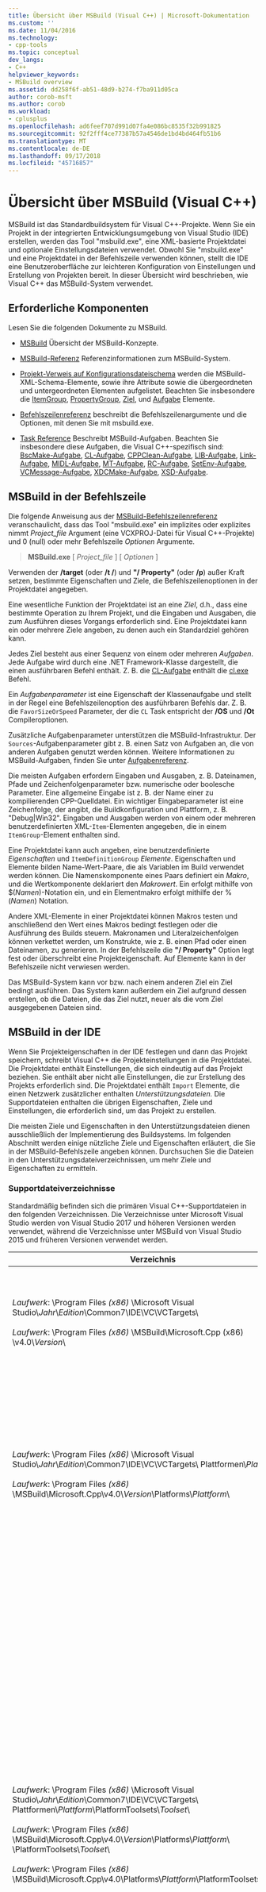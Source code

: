 ```yaml
---
title: Übersicht über MSBuild (Visual C++) | Microsoft-Dokumentation
ms.custom: ''
ms.date: 11/04/2016
ms.technology:
- cpp-tools
ms.topic: conceptual
dev_langs:
- C++
helpviewer_keywords:
- MSBuild overview
ms.assetid: dd258f6f-ab51-48d9-b274-f7ba911d05ca
author: corob-msft
ms.author: corob
ms.workload:
- cplusplus
ms.openlocfilehash: ad6feef707d991d07fa4e086bc8535f32b991825
ms.sourcegitcommit: 92f2fff4ce77387b57a4546de1bd4bd464fb51b6
ms.translationtype: MT
ms.contentlocale: de-DE
ms.lasthandoff: 09/17/2018
ms.locfileid: "45716857"
---
```

# <a name="msbuild-visual-c-overview"></a>Übersicht über MSBuild (Visual C++)

MSBuild ist das Standardbuildsystem für Visual C++-Projekte. Wenn Sie ein Projekt in der integrierten Entwicklungsumgebung von Visual Studio (IDE) erstellen, werden das Tool "msbuild.exe", eine XML-basierte Projektdatei und optionale Einstellungsdateien verwendet. Obwohl Sie "msbuild.exe" und eine Projektdatei in der Befehlszeile verwenden können, stellt die IDE eine Benutzeroberfläche zur leichteren Konfiguration von Einstellungen und Erstellung von Projekten bereit. In dieser Übersicht wird beschrieben, wie Visual C++ das MSBuild-System verwendet.

## <a name="prerequisites"></a>Erforderliche Komponenten

Lesen Sie die folgenden Dokumente zu MSBuild.

- [MSBuild](/visualstudio/msbuild/msbuild) Übersicht der MSBuild-Konzepte.

- [MSBuild-Referenz](/visualstudio/msbuild/msbuild-reference) Referenzinformationen zum MSBuild-System.

- [Projekt-Verweis auf Konfigurationsdateischema](/visualstudio/msbuild/msbuild-project-file-schema-reference) werden die MSBuild-XML-Schema-Elemente, sowie ihre Attribute sowie die übergeordneten und untergeordneten Elementen aufgelistet. Beachten Sie insbesondere die [ItemGroup](/visualstudio/msbuild/itemgroup-element-msbuild), [PropertyGroup](/visualstudio/msbuild/propertygroup-element-msbuild), [Ziel](/visualstudio/msbuild/target-element-msbuild), und [Aufgabe](/visualstudio/msbuild/task-element-msbuild) Elemente.

- [Befehlszeilenreferenz](/visualstudio/msbuild/msbuild-command-line-reference) beschreibt die Befehlszeilenargumente und die Optionen, mit denen Sie mit msbuild.exe.

- [Task Reference](/visualstudio/msbuild/msbuild-task-reference) Beschreibt MSBuild-Aufgaben. Beachten Sie insbesondere diese Aufgaben, die Visual C++-spezifisch sind: [BscMake-Aufgabe](/visualstudio/msbuild/bscmake-task), [CL-Aufgabe](/visualstudio/msbuild/cl-task), [CPPClean-Aufgabe](/visualstudio/msbuild/cppclean-task), [LIB-Aufgabe](/visualstudio/msbuild/lib-task), [Link-Aufgabe](/visualstudio/msbuild/link-task), [MIDL-Aufgabe](/visualstudio/msbuild/midl-task), [MT-Aufgabe](/visualstudio/msbuild/mt-task), [RC-Aufgabe](/visualstudio/msbuild/rc-task), [SetEnv-Aufgabe](/visualstudio/msbuild/setenv-task), [ VCMessage-Aufgabe](/visualstudio/msbuild/vcmessage-task), [XDCMake-Aufgabe](/visualstudio/msbuild/xdcmake-task), [XSD-Aufgabe](/visualstudio/msbuild/xsd-task).

## <a name="msbuild-on-the-command-line"></a>MSBuild in der Befehlszeile

Die folgende Anweisung aus der [MSBuild-Befehlszeilenreferenz](/visualstudio/msbuild/msbuild-command-line-reference) veranschaulicht, dass das Tool "msbuild.exe" ein implizites oder explizites nimmt *Project_file* Argument (eine VCXPROJ-Datei für Visual C++-Projekte) und 0 (null) oder mehr Befehlszeile *Optionen* Argumente.

> **MSBuild.exe** [ *Project_file* ] [ *Optionen* ]

Verwenden der **/target** (oder **/t /**) und **"/ Property"** (oder **/p**) außer Kraft setzen, bestimmte Eigenschaften und Ziele, die Befehlszeilenoptionen in der Projektdatei angegeben.

Eine wesentliche Funktion der Projektdatei ist an eine *Ziel*, d.h., dass eine bestimmte Operation zu Ihrem Projekt, und die Eingaben und Ausgaben, die zum Ausführen dieses Vorgangs erforderlich sind. Eine Projektdatei kann ein oder mehrere Ziele angeben, zu denen auch ein Standardziel gehören kann.

Jedes Ziel besteht aus einer Sequenz von einem oder mehreren *Aufgaben*. Jede Aufgabe wird durch eine .NET Framework-Klasse dargestellt, die einen ausführbaren Befehl enthält. Z. B. die [CL-Aufgabe](/visualstudio/msbuild/cl-task) enthält die [cl.exe](../build/reference/compiling-a-c-cpp-program.md) Befehl.

Ein *Aufgabenparameter* ist eine Eigenschaft der Klassenaufgabe und stellt in der Regel eine Befehlszeilenoption des ausführbaren Befehls dar. Z. B. die `FavorSizeOrSpeed` Parameter, der die `CL` Task entspricht der **/OS** und **/Ot** Compileroptionen.

Zusätzliche Aufgabenparameter unterstützen die MSBuild-Infrastruktur. Der `Sources`-Aufgabenparameter gibt z. B. einen Satz von Aufgaben an, die von anderen Aufgaben genutzt werden können. Weitere Informationen zu MSBuild-Aufgaben, finden Sie unter [Aufgabenreferenz](/visualstudio/msbuild/msbuild-task-reference).

Die meisten Aufgaben erfordern Eingaben und Ausgaben, z. B. Dateinamen, Pfade und Zeichenfolgenparameter bzw. numerische oder boolesche Parameter. Eine allgemeine Eingabe ist z. B. der Name einer zu kompilierenden CPP-Quelldatei. Ein wichtiger Eingabeparameter ist eine Zeichenfolge, der angibt, die Buildkonfiguration und Plattform, z. B. "Debug\|Win32". Eingaben und Ausgaben werden von einem oder mehreren benutzerdefinierten XML-`Item`-Elementen angegeben, die in einem `ItemGroup`-Element enthalten sind.

Eine Projektdatei kann auch angeben, eine benutzerdefinierte *Eigenschaften* und `ItemDefinitionGroup` *Elemente*. Eigenschaften und Elemente bilden Name-Wert-Paare, die als Variablen im Build verwendet werden können. Die Namenskomponente eines Paars definiert ein *Makro*, und die Wertkomponente deklariert den *Makrowert*. Ein erfolgt mithilfe von $(*Namen*)-Notation ein, und ein Elementmakro erfolgt mithilfe der %(*Namen*) Notation.

Andere XML-Elemente in einer Projektdatei können Makros testen und anschließend den Wert eines Makros bedingt festlegen oder die Ausführung des Builds steuern. Makronamen und Literalzeichenfolgen können verkettet werden, um Konstrukte, wie z. B. einen Pfad oder einen Dateinamen, zu generieren. In der Befehlszeile die **"/ Property"** Option legt fest oder überschreibt eine Projekteigenschaft. Auf Elemente kann in der Befehlszeile nicht verwiesen werden.

Das MSBuild-System kann vor bzw. nach einem anderen Ziel ein Ziel bedingt ausführen. Das System kann außerdem ein Ziel aufgrund dessen erstellen, ob die Dateien, die das Ziel nutzt, neuer als die vom Ziel ausgegebenen Dateien sind.

## <a name="msbuild-in-the-ide"></a>MSBuild in der IDE

Wenn Sie Projekteigenschaften in der IDE festlegen und dann das Projekt speichern, schreibt Visual C++ die Projekteinstellungen in die Projektdatei. Die Projektdatei enthält Einstellungen, die sich eindeutig auf das Projekt beziehen. Sie enthält aber nicht alle Einstellungen, die zur Erstellung des Projekts erforderlich sind. Die Projektdatei enthält `Import` Elemente, die einen Netzwerk zusätzlicher enthalten *Unterstützungsdateien.* Die Supportdateien enthalten die übrigen Eigenschaften, Ziele und Einstellungen, die erforderlich sind, um das Projekt zu erstellen.

Die meisten Ziele und Eigenschaften in den Unterstützungsdateien dienen ausschließlich der Implementierung des Buildsystems. Im folgenden Abschnitt werden einige nützliche Ziele und Eigenschaften erläutert, die Sie in der MSBuild-Befehlszeile angeben können. Durchsuchen Sie die Dateien in den Unterstützungsdateiverzeichnissen, um mehr Ziele und Eigenschaften zu ermitteln.

### <a name="support-file-directories"></a>Supportdateiverzeichnisse

Standardmäßig befinden sich die primären Visual C++-Supportdateien in den folgenden Verzeichnissen. Die Verzeichnisse unter Microsoft Visual Studio werden von Visual Studio 2017 und höheren Versionen werden verwendet, während die Verzeichnisse unter MSBuild von Visual Studio 2015 und früheren Versionen verwendet werden.

|Verzeichnis|Beschreibung|
|---------------|-----------------|
|*Laufwerk*: \Program Files *(x86)* \Microsoft Visual Studio\\*Jahr*\\*Edition*\Common7\IDE\VC\VCTargets\ <br /><br />*Laufwerk*: \Program Files *(x86)* \MSBuild\Microsoft.Cpp (x86) \v4.0\\*Version*\ |Enthält die primären Zieldateien (TARGETS-Format) und Eigenschaftendateien (PROPS-Format), die von den Zielen verwendet werden. Standardmäßig verweist das $ (VCTargetsPath)-Makro auf dieses Verzeichnis.|
|*Laufwerk*: \Program Files *(x86)* \Microsoft Visual Studio\\*Jahr*\\*Edition*\Common7\IDE\VC\VCTargets\ Plattformen\\*Plattform*\ <br /><br />*Laufwerk*: \Program Files *(x86)* \MSBuild\Microsoft.Cpp\v4.0\\*Version*\Platforms\\*Plattform*\ |Enthält plattformspezifische Ziel- und Eigenschaftsdateien, die die Ziele und Eigenschaften im übergeordneten Verzeichnis außer Kraft setzen. Dieses Verzeichnis enthält auch eine DLL, die Aufgaben definiert, die von den Zielen in diesem Verzeichnis verwendet werden.<br /><br /> Die *Plattform* steht für die ARM, Win32 oder X64 Unterverzeichnis.|
|*Laufwerk*: \Program Files *(x86)* \Microsoft Visual Studio\\*Jahr*\\*Edition*\Common7\IDE\VC\VCTargets\ Plattformen\\*Plattform*\PlatformToolsets\\*Toolset*\ <br /><br />*Laufwerk*: \Program Files *(x86)* \MSBuild\Microsoft.Cpp\v4.0\\*Version*\Platforms\\*Plattform*\ \PlatformToolsets\\*Toolset*\ <br /><br />*Laufwerk*: \Program Files *(x86)* \MSBuild\Microsoft.Cpp\v4.0\Platforms\\*Plattform*\PlatformToolsets\\*Toolset*\ |Enthält die Verzeichnisse, mit denen das Build Visual C++-Anwendungen zu generieren, indem Sie mit dem angegebenen *Toolset*.<br /><br /> Die *Jahr* und *Edition* Platzhalter von Visual Studio 2017 und höhere Editionen verwendet werden. Die *Version* Platzhalter ist V110 für Visual Studio 2012, V120 für Visual Studio 2013 oder V140 für Visual Studio 2015. Die *Plattform* steht für die ARM, Win32 oder X64 Unterverzeichnis. Die *Toolset* Platzhalter stellt das Toolsetunterverzeichnis, z. B. v140 zum Erstellen von Windows-apps mit dem Visual Studio 2015-Toolset, v120_xp für Windows XP mit dem Toolset von Visual Studio 2013 oder v110_wp80 zu erstellen. Erstellen von Windows Phone 8.0-apps mit dem Toolset von Visual Studio 2012.<br /><br />Der Pfad, der die Verzeichnisse enthält, mit denen den Build entweder Visual C++ 2008 oder Visual C++ 2010-Anwendungen generieren nicht umfassen die *Version*, und die *Plattform* Platzhalter darstellt. die Itanium, Win32 oder X64 Unterverzeichnis. Die *Toolset* -Platzhalter stellt das Toolsetunterverzeichnis v90 oder v100 dar.|

### <a name="support-files"></a>Supportdateien

Die Supportdateiverzeichnisse enthalten Dateien mit diesen Erweiterungen:

|Erweiterung|Beschreibung|
|---------------|-----------------|
|TARGETS|Enthält `Target`-XML-Elemente, die die vom Ziel ausgeführten Aufgaben angeben. Enthält auch `PropertyGroup`-, `ItemGroup`- und `ItemDefinitionGroup`-Elemente sowie benutzerdefinierte `Item`-Elemente, die zum Zuweisen von Dateien und Befehlszeilenoptionen zu Aufgabenparametern verwendet werden.<br /><br /> Weitere Informationen finden Sie unter [Target-Element (MSBuild)](/visualstudio/msbuild/target-element-msbuild).|
|PROPS|Enthält `Property Group`-XML-Elemente und benutzerdefinierte `Property`-XML-Elemente, die während eines Builds verwendete Datei- und Parametereinstellungen angeben.<br /><br /> Enthält auch `ItemDefinitionGroup`-XML-Elemente und benutzerdefinierte `Item`-XML-Elemente, die zusätzliche Einstellungen angeben. In einer Elementdefinitionsgruppe definierte Elemente ähneln Eigenschaften, allerdings kann in der Befehlszeile nicht auf sie zugegriffen werden. Visual C++-Projektdateien verwenden häufig Elemente statt Eigenschaften, um Einstellungen darzustellen.<br /><br /> Weitere Informationen finden Sie unter [ItemGroup-Element (MSBuild)](/visualstudio/msbuild/itemgroup-element-msbuild), [ItemDefinitionGroup-Element (MSBuild)](/visualstudio/msbuild/itemdefinitiongroup-element-msbuild), und [Item-Element (MSBuild)](/visualstudio/msbuild/item-element-msbuild).|
|.xml|Enthält XML-Elemente, die IDE-Benutzeroberflächenelemente, z. B. Eigenschaftenblätter, Eigenschaftenseiten oder Textfeld- bzw. Listenfeldsteuerelemente, deklarieren und initialisieren.<br /><br /> Die XML-Dateien unterstützen direkt die IDE, nicht MSBuild. Die Werte von IDE-Eigenschaften werden jedoch zur Erstellung von Eigenschaften und Elementen verwendet.<br /><br /> Die meisten XML-Dateien befinden sich in einem gebietsschemaspezifischen Unterverzeichnis. Beispielsweise sind die Dateien für die US-Englisch-Region in der $(%%VCTargetsPath%%) \1033\\.|

## <a name="user-targets-and-properties"></a>Benutzerziele und -eigenschaften

Es ist hilfreich zu wissen, welche Eigenschaften und Ziele nützlich und relevant sind, um MSBuild in der Befehlszeile am effektivsten verwenden zu können. Die meisten Eigenschaften und Ziele dienen der Implementierung des Visual C++-Buildsystems und sind daher für den Benutzer nicht relevant. In diesem Abschnitt werden einige lohnende benutzerorientierte Eigenschaften und Ziele beschrieben.

### <a name="platformtoolset-property"></a>PlatformToolset-Eigenschaft

Die `PlatformToolset`-Eigenschaft bestimmt, welches Visual C++-Toolset im Build verwendet wird. Standardmäßig wird das aktuelle Toolset verwendet. Wenn diese Eigenschaft festgelegt ist, verkettet der Wert der Eigenschaft wird mit Literalzeichenfolgen, um den Pfad eines Verzeichnisses zu bilden, das die, die zum Erstellen eines Projekts für eine bestimmte Plattform erforderlichen Eigenschafts- und Zieldateien enthält. Das Plattformtoolset muss installiert sein, um mithilfe dieser Plattform-Toolsetversion zu erstellen.

Legen Sie z. B. die `PlatformToolset` Eigenschaft `v140` Visual C++ 2015 Tools und Bibliotheken zu verwenden, um Ihre Anwendung zu erstellen:

`msbuild myProject.vcxproj /p:PlatformToolset=v140`

### <a name="preferredtoolarchitecture-property"></a>PreferredToolArchitecture-Eigenschaft

Die `PreferredToolArchitecture`-Eigenschaft bestimmt, ob der 32-Bit- oder 64-Bit-Compiler sowie die entsprechenden Tools im Build verwendet werden. Diese Eigenschaft beeinflusst nicht die Ausgabeplattformarchitektur oder Konfiguration. Standardmäßig verwendet MSBuild die X86 Version des Compilers und der Tools, wenn diese Eigenschaft nicht festgelegt ist.

Legen Sie z. B. die `PreferredToolArchitecture` Eigenschaft `x64` auf dem 64-Bit-Compiler und Tools zu verwenden, um Ihre Anwendung zu erstellen:

`msbuild myProject.vcxproj /p:PreferredToolArchitecture=x64`

### <a name="useenv-property"></a>UseEnv-Eigenschaft

Standardmäßig setzen die plattformspezifischen Einstellungen für das aktuelle Projekt die PATH-, INCLUDE-, LIB-, LIBPATH-, CONFIGURATION- und PLATFORM-Umgebungsvariablen außer Kraft. Legen Sie die `UseEnv`-Eigenschaft auf `true` fest, um zu gewährleisten, dass die Umgebungsvariablen nicht überschrieben werden.

`msbuild myProject.vcxproj /p:UseEnv=true`

### <a name="targets"></a>Ziele

In den Visual C++-Supportdateien sind Hunderte von Zielen enthalten. Die meisten sind jedoch systemorientierte Ziele, die der Benutzer ignorieren kann. Den meisten Systemzielen wird ein Unterstrich (_) vorangestellt oder sie verfügen über einen Namen, der mit "PrepareFor", "Compute", "Before", "After", "Pre" oder "Post" beginnt.

Die folgende Tabelle enthält einige nützliche benutzerorientierte Ziele.

|Ziel|Beschreibung|
|------------|-----------------|
|BscMake|Führt das Microsoft-Wartungshilfsprogramm zum Durchsuchen von Informationen aus ("bscmake.exe").|
|Build|Erstellt das Projekt.<br /><br /> Dies ist das Standardziel für ein Projekt.|
|ClCompile|Führt das Visual C++-Compilertool ("cl.exe") aus.|
|Bereinigen|Löscht temporäre und zwischengespeicherte Builddateien.|
|Lib|Führt das 32-Bit-Tool von Microsoft zur Bibliotheksverwaltung ("lib.exe") aus.|
|Link|Führt das Visual C++-Linkertool ("link.exe") aus.|
|ManifestResourceCompile|Extrahiert eine Liste der Ressourcen aus einem Manifest und führt das Microsoft Windows-Ressourcencompilertool ("rc.exe") aus.|
|Midl|Führt das MIDL (Microsoft Interface Definition Language)-Compilertool ("midl.exe") aus.|
|Neu erstellen|Bereinigt und erstellt das Projekt.|
|ResourceCompile|Führt das Microsoft Windows-Ressourcencompilertool ("rc.exe") aus.|
|XdcMake|Führt das XML-Dokumentationstool ("xdcmake.exe") aus.|
|Xsd|Führt das XML-Schemadefinitionstool ("Xsd.exe") aus. *Siehe den Hinweis unten.*|

> [!NOTE]
> In Visual Studio 2017, C++-Projekt Unterstützung für **Xsd** Dateien ist veraltet. Sie können weiterhin verwenden **Microsoft.VisualC.CppCodeProvider** durch Hinzufügen von **CppCodeProvider.dll** manuell in den GAC.

## <a name="see-also"></a>Siehe auch

[MSBuild (Visual C++)](../build/msbuild-visual-cpp.md)
